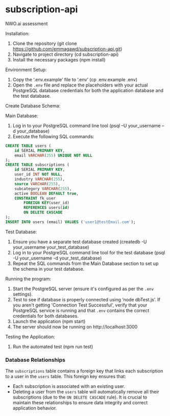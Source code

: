 # subscription-api

NWO.ai assessment

Installation:

1. Clone the repository (git clone https://github.com/emmagawd/subscription-api.git)
2. Navigate to project directory (cd subscription-api)
3. Install the necessary packages (npm install)

Environment Setup:

1. Copy the ‘.env.example’ file to ‘.env’ (cp .env.example .env)
2. Open the `.env` file and replace the placeholders with your actual PostgreSQL database credentials for both the application database and the test database.

Create Database Schema:

Main Database:

1. Log in to your PostgreSQL command line tool (psql –U your_username –d your_database)
2. Execute the following SQL commands:

```sql
CREATE TABLE users (
	id SERIAL PRIMARY KEY,
	email VARCHAR(255) UNIQUE NOT NULL
);
CREATE TABLE subscriptions (
	id SERIAL PRIMARY KEY,
	user_id INT NOT NULL,
	industry VARCHAR(255),
	source VARCHAR(255),
	subcategory VARCHAR(255),
	active BOOLEAN DEFAULT true,
	CONSTRAINT fk_user
        FOREIGN KEY(user_id)
        REFERENCES users(id)
        ON DELETE CASCADE
);
INSERT INTO users (email) VALUES ('user1@testEmail.com');
```

Test Database:

1. Ensure you have a separate test database created (createdb -U your_username your_test_database)
2. Log in to your PostgreSQL command line tool for the test database (psql -U your_username -d your_test_database)
3. Repeat the SQL commands from the Main Database section to set up the schema in your test database.

Running the program:

1. Start the PostgreSQL server (ensure it's configured as per the `.env` settings).
2. Test to see if database is properly connected using ‘node dbTest.js’. If you aren't getting 'Connection Test Successful', verify that your PostgreSQL service is running and that `.env` contains the correct credentials for both databases.
3. Launch the application (npm start)
4. The server should now be running on http://localhost:3000

Testing the Application:

1. Run the automated test (npm run test)

### Database Relationships

The `subscriptions` table contains a foreign key that links each subscription to a user in the `users` table. This foreign key ensures that:

- Each subscription is associated with an existing user.
- Deleting a user from the `users` table will automatically remove all their subscriptions (due to the `ON DELETE CASCADE` rule).
  It is crucial to maintain these relationships to ensure data integrity and correct application behavior.
